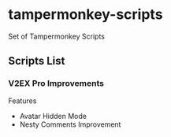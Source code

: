 # tampermonkey-scripts
Set of Tampermonkey Scripts

## Scripts List
### V2EX Pro Improvements

Features
* Avatar Hidden Mode
* Nesty Comments Improvement
